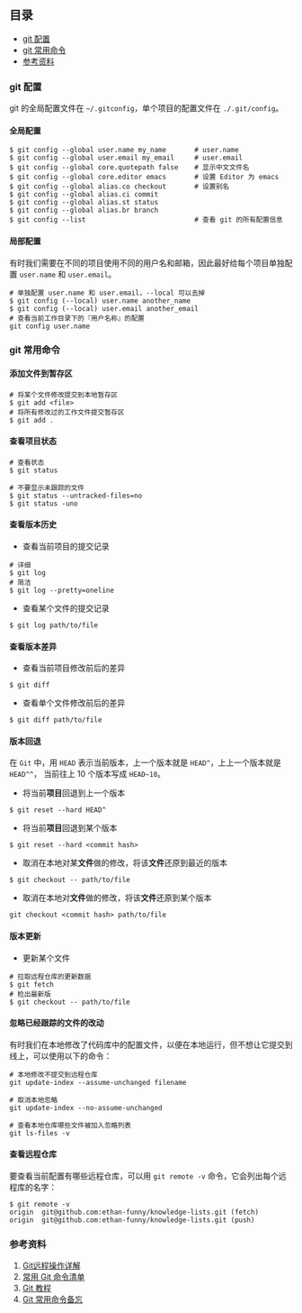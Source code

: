 ## 目录

<!-- MarkdownTOC -->

- [git 配置](#git-配置)
- [git 常用命令](#git-常用命令)
- [参考资料](#参考资料)

<!-- /MarkdownTOC -->


### git 配置

git 的全局配置文件在 `~/.gitconfig`，单个项目的配置文件在 `./.git/config`。

#### 全局配置

```shell
$ git config --global user.name my_name       # user.name
$ git config --global user.email my_email     # user.email
$ git config --global core.quotepath false    # 显示中文文件名
$ git config --global core.editor emacs       # 设置 Editor 为 emacs
$ git config --global alias.co checkout       # 设置别名
$ git config --global alias.ci commit
$ git config --global alias.st status
$ git config --global alias.br branch
$ git config --list                           # 查看 git 的所有配置信息
```


#### 局部配置

有时我们需要在不同的项目使用不同的用户名和邮箱，因此最好给每个项目单独配置 `user.name` 和 `user.email`。

```shell
# 单独配置 user.name 和 user.email，--local 可以去掉
$ git config (--local) user.name another_name
$ git config (--local) user.email another_email
# 查看当前工作目录下的『用户名称』的配置
git config user.name 
```


### git 常用命令

#### 添加文件到暂存区

```shell
# 将某个文件修改提交到本地暂存区
$ git add <file>     
# 将所有修改过的工作文件提交暂存区  
$ git add .           
```

#### 查看项目状态

```shell
# 查看状态
$ git status

# 不要显示未跟踪的文件 
$ git status --untracked-files=no
$ git status -uno
```

#### 查看版本历史

- 查看当前项目的提交记录

```shell
# 详细
$ git log
# 简洁
$ git log --pretty=oneline
```

- 查看某个文件的提交记录

```shell
$ git log path/to/file
```

#### 查看版本差异

- 查看当前项目修改前后的差异

```shell
$ git diff
```

- 查看单个文件修改前后的差异

```shell
$ git diff path/to/file
```

#### 版本回退

在 `Git` 中，用 `HEAD` 表示当前版本，上一个版本就是 `HEAD^`，上上一个版本就是 `HEAD^^`，
当前往上 10 个版本写成 `HEAD~10`。

- 将当前**项目**回退到上一个版本

```shell
$ git reset --hard HEAD^
```

- 将当前**项目**回退到某个版本

```shell
$ git reset --hard <commit hash>
```

- 取消在本地对某**文件**做的修改，将该**文件**还原到最近的版本

```shell
$ git checkout -- path/to/file
```

- 取消在本地对**文件**做的修改，将该**文件**还原到某个版本

```shell
git checkout <commit hash> path/to/file
```


#### 版本更新

- 更新某个文件

```shell
# 拉取远程仓库的更新数据
$ git fetch
# 检出最新版
$ git checkout -- path/to/file
```

#### 忽略已经跟踪的文件的改动

有时我们在本地修改了代码库中的配置文件，以便在本地运行，但不想让它提交到线上，可以使用以下的命令：

```shell
# 本地修改不提交到远程仓库
git update-index --assume-unchanged filename

# 取消本地忽略
git update-index --no-assume-unchanged 

# 查看本地仓库哪些文件被加入忽略列表
git ls-files -v
```

#### 查看远程仓库

要查看当前配置有哪些远程仓库，可以用 `git remote -v` 命令，它会列出每个远程库的名字：

```shell
$ git remote -v
origin  git@github.com:ethan-funny/knowledge-lists.git (fetch)
origin  git@github.com:ethan-funny/knowledge-lists.git (push)
```


### 参考资料

1. [Git远程操作详解](http://www.ruanyifeng.com/blog/2014/06/git_remote.html)
2. [常用 Git 命令清单](http://www.ruanyifeng.com/blog/2015/12/git-cheat-sheet.html)
3. [Git 教程](http://www.liaoxuefeng.com/wiki/0013739516305929606dd18361248578c67b8067c8c017b000)
4. [Git 常用命令备忘](http://stormzhang.com/git/2014/01/27/git-common-command/)



